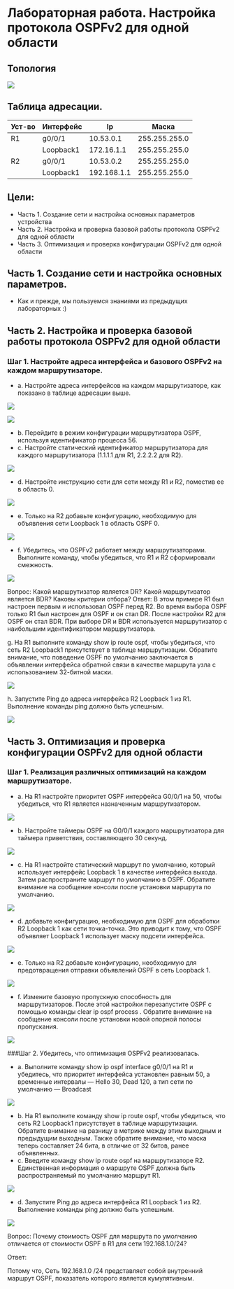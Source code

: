 # Лабораторная работа. Настройка протокола OSPFv2 для одной области

## Топология


![](https://github.com/Despirant/Desp_Labs/blob/main/pics/Labs10Topology.PNG)


## Таблица адресации.

| Уст-во  | Интерфейс  | Ip  | Маска  |
|---|---|---|---|
| R1  | g0/0/1  | 10.53.0.1  | 255.255.255.0  |
|   | Loopback1  | 172.16.1.1  | 255.255.255.0  |
| R2  | g0/0/1  | 10.53.0.2  | 255.255.255.0  |
|   | Loopback1  | 192.168.1.1  | 255.255.255.0|

## Цели:
 - Часть 1. Создание сети и настройка основных параметров устройства
 - Часть 2. Настройка и проверка базовой работы протокола  OSPFv2 для одной области
 - Часть 3. Оптимизация и проверка конфигурации OSPFv2 для одной области

## Часть 1. Создание сети и настройка основных параметров. 

- Как и прежде, мы пользуемся знаниями из предыдущих лабораторных :)

## Часть 2. Настройка и проверка базовой работы протокола OSPFv2 для одной области

### Шаг 1. Настройте адреса интерфейса и базового OSPFv2 на каждом маршрутизаторе.

 - a.	Настройте адреса интерфейсов на каждом маршрутизаторе, как показано в таблице адресации выше.

![](https://github.com/Despirant/Desp_Labs/blob/main/pics/Labs10R1_1.PNG)


![](https://github.com/Despirant/Desp_Labs/blob/main/pics/Labs10R2_1.PNG)


 - b.	Перейдите в режим конфигурации маршрутизатора OSPF, используя идентификатор процесса 56.
 - c.	Настройте статический идентификатор маршрутизатора для каждого маршрутизатора (1.1.1.1 для R1, 2.2.2.2 для R2).

![](https://github.com/Despirant/Desp_Labs/blob/main/pics/Labs10R1_R2_1.PNG)

 - d.	Настройте инструкцию сети для сети между R1 и R2, поместив ее в область 0.

![](https://github.com/Despirant/Desp_Labs/blob/main/pics/Labs10R1_R2_2.PNG)

 - e.	Только на R2 добавьте конфигурацию, необходимую для объявления сети Loopback 1 в область OSPF 0.

![](https://github.com/Despirant/Desp_Labs/blob/main/pics/Labs10R2_2.PNG)

 - f.	Убедитесь, что OSPFv2 работает между маршрутизаторами. Выполните команду, чтобы убедиться, что R1 и R2 сформировали смежность.

![](https://github.com/Despirant/Desp_Labs/blob/main/pics/Labs10R1_R2_3.PNG)


Вопрос:
Какой маршрутизатор является DR? Какой маршрутизатор является BDR? Каковы критерии отбора?
Ответ: 
В этом примере R1 был настроен первым и использовал OSPF перед R2. Во время выбора OSPF только R1 был настроен для OSPF и он стал DR. После настройки R2 для OSPF он стал BDR. При выборе DR и BDR используется маршрутизатор с наибольшим идентификатором маршрутизатора.

g.	На R1 выполните команду show ip route ospf, чтобы убедиться, что сеть R2 Loopback1 присутствует в таблице маршрутизации. Обратите внимание, что поведение OSPF по умолчанию заключается в объявлении интерфейса обратной связи в качестве маршрута узла с использованием 32-битной маски.

![](https://github.com/Despirant/Desp_Labs/blob/main/pics/Labs10R1_2.PNG)


h.	Запустите Ping до  адреса интерфейса R2 Loopback 1 из R1. Выполнение команды ping должно быть успешным.

![](https://github.com/Despirant/Desp_Labs/blob/main/pics/Labs10R1_3.PNG)

## Часть 3. Оптимизация и проверка конфигурации OSPFv2 для одной области
### Шаг 1. Реализация различных оптимизаций на каждом маршрутизаторе.

- a.	На R1 настройте приоритет OSPF интерфейса G0/0/1 на 50, чтобы убедиться, что R1 является назначенным маршрутизатором.

![](https://github.com/Despirant/Desp_Labs/blob/main/pics/Labs10Part3R1.PNG)

- b.	Настройте таймеры OSPF на G0/0/1 каждого маршрутизатора для таймера приветствия, составляющего 30 секунд.

![](https://github.com/Despirant/Desp_Labs/blob/main/pics/Labs10Part3R1R2.PNG)

- c.	На R1 настройте статический маршрут по умолчанию, который использует интерфейс Loopback 1 в качестве интерфейса выхода. Затем распространите маршрут по умолчанию в OSPF. Обратите внимание на сообщение консоли после установки маршрута по умолчанию.

![](https://github.com/Despirant/Desp_Labs/blob/main/pics/Labs10Part3R1_2.PNG)

- d.	добавьте конфигурацию, необходимую для OSPF для обработки R2 Loopback 1 как сети точка-точка. Это приводит к тому, что OSPF объявляет Loopback 1 использует маску подсети интерфейса.

![](https://github.com/Despirant/Desp_Labs/blob/main/pics/Labs10Part3R2.PNG)

- e.	Только на R2 добавьте конфигурацию, необходимую для предотвращения отправки объявлений OSPF в сеть Loopback 1.

![](https://github.com/Despirant/Desp_Labs/blob/main/pics/Labs10Part3R2_2.PNG)

- f.	Измените базовую пропускную способность для маршрутизаторов. После этой настройки перезапустите OSPF с помощью команды clear ip ospf process . Обратите внимание на сообщение консоли после установки новой опорной полосы пропускания.

![](https://github.com/Despirant/Desp_Labs/blob/main/pics/Labs10Part3R1R2_2.PNG)


###Шаг 2. Убедитесь, что оптимизация OSPFv2 реализовалась.
- a.	Выполните команду show ip ospf interface g0/0/1 на R1 и убедитесь, что приоритет интерфейса установлен равным 50, а временные интервалы — Hello 30, Dead 120, а тип сети по умолчанию — Broadcast

![](https://github.com/Despirant/Desp_Labs/blob/main/pics/Labs10Part3R1R2_3.PNG)

- b.	На R1 выполните команду show ip route ospf, чтобы убедиться, что сеть R2 Loopback1 присутствует в таблице маршрутизации. Обратите внимание на разницу в метрике между этим выходным и предыдущим выходным. Также обратите внимание, что маска теперь составляет 24 бита, в отличие от 32 битов, ранее объявленных.
- c.	Введите команду show ip route ospf на маршрутизаторе R2. Единственная информация о маршруте OSPF должна быть распространяемый по умолчанию маршрут R1.

![](https://github.com/Despirant/Desp_Labs/blob/main/pics/Labs10Part3R1R2_4.PNG)

- d.	Запустите Ping до адреса интерфейса R1 Loopback 1 из R2. Выполнение команды ping должно быть успешным.

![](https://github.com/Despirant/Desp_Labs/blob/main/pics/Labs10Part3R2_3.PNG)

Вопрос:
Почему стоимость OSPF для маршрута по умолчанию отличается от стоимости OSPF в R1 для сети 192.168.1.0/24?

Ответ:

Потому что, Сеть 192.168.1.0 /24 представляет собой внутренний маршрут OSPF, показатель которого является кумулятивным. 

